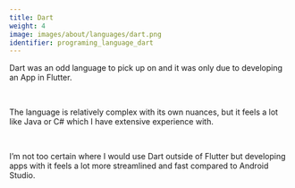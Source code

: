 ```yaml
---
title: Dart
weight: 4
image: images/about/languages/dart.png
identifier: programing_language_dart
---
```

Dart was an odd language to pick up on and it was only due to developing an App in Flutter.

&nbsp;

The language is relatively complex with its own nuances, but it feels a lot like Java or C# which I have extensive experience with.

&nbsp;

I’m not too certain where I would use Dart outside of Flutter but developing apps with it feels a lot more streamlined and fast compared to Android Studio.
